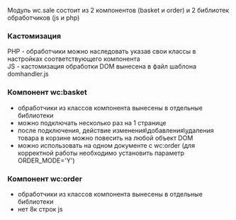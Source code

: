 Модуль wc.sale состоит из 2 компонентов (basket и order) и 2 библиотек обработчиков (js и php)

### Кастомизация
PHP - обработчики можно наследовать указав свои классы в настройках соответствующего компонента  
JS - кастомизация обработки DOM вынесена в файл шаблона domhandler.js

### Компонент wc:basket
* обработчики из классов компонента вынесены в отдельные библиотеки
* можно подключать несколько раз на 1 странице
* после подключения, действие изменения\добавления\удаления товара в корзине можно повесить на любой объект DOM
* можно использовать на одном документе с wc:order (для корректной работы необходимо установить параметр ORDER_MODE='Y')

### Компонент wc:order
* обработчики из классов компонента вынесены в отдельные библиотеки
* нет 8к строк js
